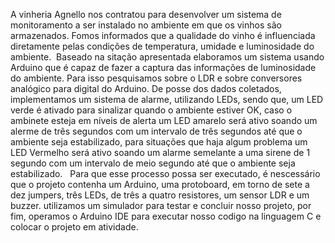 A vinheria Agnello nos contratou para desenvolver um sistema de monitoramento a ser instalado no ambiente em que os vinhos são armazenados. Fomos informados que a qualidade do vinho é influenciada diretamente pelas condições de temperatura, umidade e luminosidade do ambiente.  
Baseado na sitação apresentada elaboramos um sistema usando Arduino que é capaz de fazer a captura das informações de luminosidade do ambiente. Para isso pesquisamos sobre o LDR e sobre conversores analógico para digital do Arduino. De posse dos dados coletados, implementamos um sistema de alarme, utilizando LEDs, sendo que, um LED verde é ativado para sinalizar quando o ambiente estiver OK, caso o ambinete esteja em níveis de alerta um LED amarelo será ativo soando um alerme de três segundos com um intervalo de três segundos até que o ambiente seja estabilizado, para situações que haja algum problema um LED Vermelho será ativo soando um alarme semelante a uma sirene de 1 segundo com um intervalo de meio segundo até que o ambiente seja estabilizado.   
Para que esse processo possa ser executado, é nescessário que o projeto contenha um Arduino, uma protoboard, em torno de sete a dez jumpers, três LEDs, de três a quatro resistores, um sensor LDR e um buzzer. utilizamos um simulador para testar e concluir nosso projeto, por fim, operamos o Arduino IDE para executar nosso codigo na linguagem C e colocar o projeto em atividade.  
